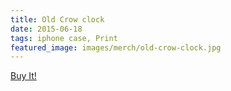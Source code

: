 ```yaml
---
title: Old Crow clock
date: 2015-06-18
tags: iphone case, Print
featured_image: images/merch/old-crow-clock.jpg
---
```

<a target="_blank" class="s6-link" href="http://society6.com/product/old-crow-cjh_wall-clock#33=284&34=286">Buy It!</a>